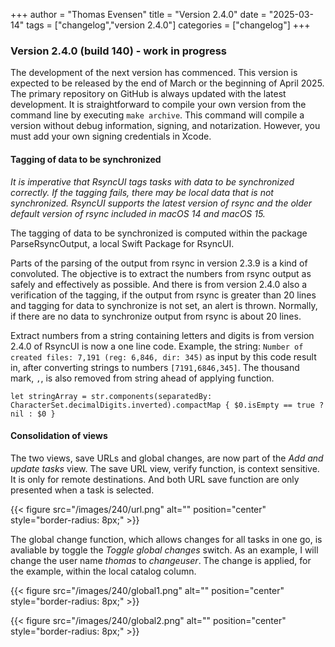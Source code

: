 +++
author = "Thomas Evensen"
title = "Version 2.4.0"
date = "2025-03-14"
tags = ["changelog","version 2.4.0"]
categories = ["changelog"]
+++

### Version 2.4.0 (build 140) - work in progress

The development of the next version has commenced. This version is expected to be released by the end of March or the beginning of April 2025. The primary repository on GitHub is always updated with the latest development. It is straightforward to compile your own version from the command line by executing `make archive`. This command will compile a version without debug information, signing, and notarization. However, you must add your own signing credentials in Xcode.

#### Tagging of data to be synchronized

*It is imperative that RsyncUI tags tasks with data to be synchronized correctly. If the tagging fails, there may be local data that is not synchronized. RsyncUI supports the latest version of rsync and the older default version of rsync included in macOS 14 and macOS 15.*

The tagging of data to be synchronized is computed within the package ParseRsyncOutput, a local Swift Package for RsyncUI.

Parts of the parsing of the output from rsync in version 2.3.9 is a kind of convoluted. The objective is to extract the numbers from rsync output as safely and effectively as possible. And there is from version 2.4.0 also a verification of the tagging, if the output from rsync is greater than 20 lines and tagging for data to synchronize is not set, an alert is thrown. Normally, if there are no data to synchronize output from rsync is about 20 lines.

Extract numbers from a string containing letters and digits is from version 2.4.0 of RsyncUI is now a one line code. Example, the string: `Number of created files: 7,191 (reg: 6,846, dir: 345)` as input by this code result in, after converting strings to numbers `[7191,6846,345]`.  The thousand mark, `,`, is also removed from string ahead of applying function. 

`let stringArray = str.components(separatedBy: CharacterSet.decimalDigits.inverted).compactMap { $0.isEmpty == true ? nil : $0 }`

#### Consolidation of views

The two views, save URLs and global changes, are now part of the *Add and update tasks* view. The save URL view, verify function, is context sensitive. It is only for remote destinations. And both URL save function are only presented when a task is selected.

{{< figure src="/images/240/url.png" alt="" position="center" style="border-radius: 8px;" >}}

The global change function, which allows changes for all tasks in one go, is avaliable by toggle the *Toggle global changes* switch. As an example, I will change the user name *thomas* to *changeuser*.  The change is applied, for the example, within the local catalog column.

{{< figure src="/images/240/global1.png" alt="" position="center" style="border-radius: 8px;" >}}

{{< figure src="/images/240/global2.png" alt="" position="center" style="border-radius: 8px;" >}}

